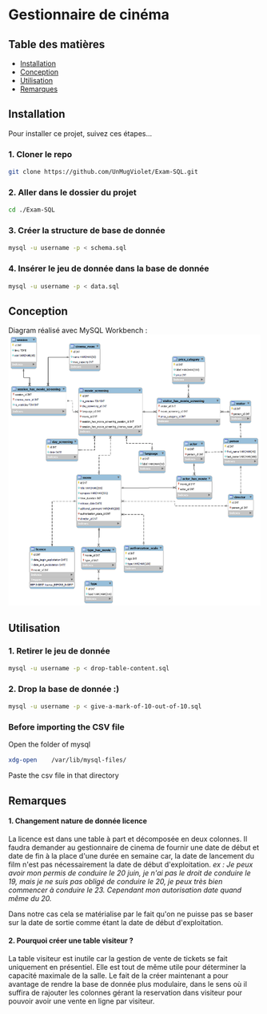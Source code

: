 # Gestionnaire de cinéma

## Table des matières
- [Installation](#installation)
- [Conception](#conception)
- [Utilisation](#utilisation)
- [Remarques](#remarques)

## Installation <a name="installation"></a>
Pour installer ce projet, suivez ces étapes...

### 1. Cloner le repo

```bash
git clone https://github.com/UnMugViolet/Exam-SQL.git
```

### 2. Aller dans le dossier du projet 

```bash
cd ./Exam-SQL
```

### 3. Créer la structure de base de donnée

```bash
mysql -u username -p < schema.sql
```

### 4. Insérer le jeu de donnée dans la base de donnée

```bash
mysql -u username -p < data.sql
```

## Conception <a name="conception"></a>
Diagram réalisé avec MySQL Workbench :
<img src="./images/EER_Diagram- Paul Jaguin.png">

## Utilisation <a name="utilisation"></a>

### 1. Retirer le jeu de donnée 

```bash
mysql -u username -p < drop-table-content.sql
```

### 2. Drop la base de donnée :)

```bash
mysql -u username -p < give-a-mark-of-10-out-of-10.sql
```

### Before importing the CSV file

Open the folder of mysql
```bash
xdg-open 	/var/lib/mysql-files/
```

Paste the csv file in that directory


## Remarques <a name="remarques"></a>

#### 1. Changement nature de donnée licence
La licence est dans une table à part et décomposée en deux colonnes.
Il faudra demander au gestionnaire de cinema de fournir une date de début et date de fin à la place d'une durée en semaine car, la date de lancement du film n'est pas nécessairement la date de début d'exploitation.
_ex : Je peux avoir mon permis de conduire le 20 juin, je n'ai pas le droit de conduire le 19, mais je ne suis pas obligé de conduire le 20, je peux très bien commencer à conduire le 23. Cependant mon autorisation date quand même du 20._

Dans notre cas cela se matérialise par le fait qu'on ne puisse pas se baser sur la date de sortie comme étant la date de début d'exploitation.

#### 2. Pourquoi créer une table visiteur ? 
La table visiteur est inutile car la gestion de vente de tickets se fait uniquement en présentiel. 
Elle est tout de même utile pour déterminer la capacité maximale de la salle. 
Le fait de la créer maintenant a pour avantage de rendre la base de donnée plus modulaire, dans le sens où il suffira de rajouter les colonnes gérant la reservation dans visiteur pour pouvoir avoir une vente en ligne par visiteur. 
